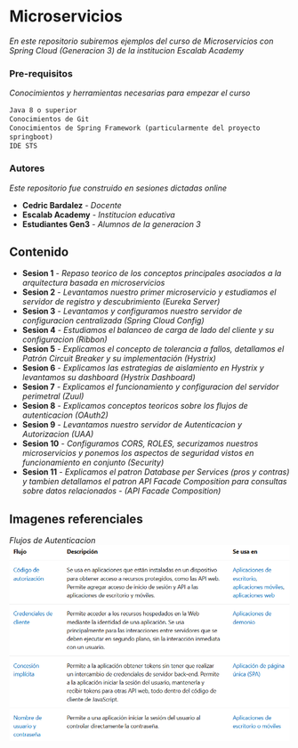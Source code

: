 # Microservicios

_En este repositorio subiremos ejemplos del curso de Microservicios con Spring Cloud (Generacion 3) de la institucion Escalab Academy_

### Pre-requisitos

_Conocimientos y herramientas necesarias para empezar el curso_

```
Java 8 o superior
Conocimientos de Git
Conocimientos de Spring Framework (particularmente del proyecto springboot)
IDE STS
```

### Autores

_Este repositorio fue construido en sesiones dictadas online_

* **Cedric Bardalez** - *Docente*
* **Escalab Academy** - *Institucion educativa*
* **Estudiantes Gen3** - *Alumnos de la generacion 3* 

## Contenido

* **Sesion 1** - *Repaso teorico de los conceptos principales asociados a la arquitectura basada en microservicios*
* **Sesion 2** - *Levantamos nuestro primer microservicio y estudiamos el servidor de registro y descubrimiento (Eureka Server)*
* **Sesion 3** - *Levantamos y configuramos nuestro servidor de configuracion centralizada (Spring Cloud Config)*
* **Sesion 4** - *Estudiamos el balanceo de carga de lado del cliente y su configuracion (Ribbon)*
* **Sesion 5** - *Explicamos el concepto de tolerancia a fallos, detallamos el Patrón Circuit Breaker y su implementación (Hystrix)*
* **Sesion 6** - *Explicamos las estrategias de aislamiento en Hystrix y levantamos su dashboard (Hystrix Dashboard)*
* **Sesion 7** - *Explicamos el funcionamiento y configuracion del servidor perimetral (Zuul)*
* **Sesion 8** - *Explicamos conceptos teoricos sobre los flujos de autenticacion (OAuth2)*
* **Sesion 9** - *Levantamos nuestro servidor de Autenticacion y Autorizacion (UAA)*
* **Sesion 10** - *Configuramos CORS, ROLES, securizamos nuestros microservicios y ponemos los aspectos de seguridad vistos en funcionamiento en conjunto (Security)*
* **Sesion 11** - *Explicamos el patron Database per Services (pros y contras) y tambien detallamos el patron API Facade Composition para consultas sobre datos relacionados - (API Facade Composition)*

## Imagenes referenciales

_Flujos de Autenticacion_<br/>
![Flujos de Autenticacion](https://raw.githubusercontent.com/xxce10xx/microservicios-gen3/main/assets/authorization_flows.PNG)

